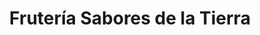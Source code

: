 ---
title: "Frutería Sabores de la Tierra"
url: /motril/fruteria-sabores-de-la-tierra/
shop: frutería
---